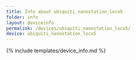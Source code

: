 ```yaml
---
title: Info about ubiquiti_nanostation_loco5
folder: info
layout: deviceinfo
permalink: /devices/ubiquiti_nanostation_loco5/
device: ubiquiti_nanostation_loco5
---
```

{% include templates/device_info.md %}
